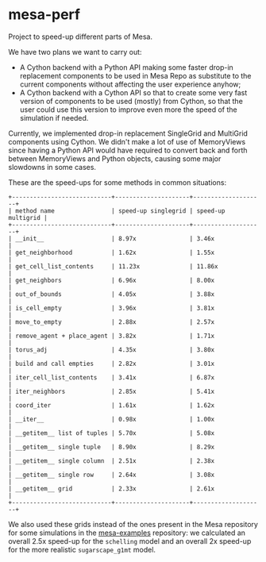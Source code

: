 # mesa-perf

Project to speed-up different parts of Mesa.

We have two plans we want to carry out:

- A Cython backend with a Python API making some faster drop-in replacement components to be used in Mesa Repo as substitute to the current components without affecting the user experience anyhow;
- A Cython backend with a Cython API so that to create some very fast version of components to be used (mostly) from Cython, so that the user could use this version to improve even more the speed of the simulation if needed.

Currently, we implemented drop-in replacement SingleGrid and MultiGrid components using Cython. We didn't make a lot of use of MemoryViews since having a Python API would have required to convert back and forth between MemoryViews and Python objects, causing some major slowdowns in some cases.

These are the speed-ups for some methods in common situations:

```
+----------------------------+---------------------+--------------------+
| method name                | speed-up singlegrid | speed-up multigrid |
+----------------------------+---------------------+--------------------+
| __init__                   | 8.97x               | 3.46x              |
| get_neighborhood           | 1.62x               | 1.55x              |
| get_cell_list_contents     | 11.23x              | 11.86x             |
| get_neighbors              | 6.96x               | 8.00x              |
| out_of_bounds              | 4.05x               | 3.88x              |
| is_cell_empty              | 3.96x               | 3.81x              |
| move_to_empty              | 2.88x               | 2.57x              |
| remove_agent + place_agent | 3.82x               | 1.71x              |
| torus_adj                  | 4.35x               | 3.80x              |
| build and call empties     | 2.82x               | 3.01x              |
| iter_cell_list_contents    | 3.41x               | 6.87x              |
| iter_neighbors             | 2.85x               | 5.41x              |
| coord_iter                 | 1.61x               | 1.62x              |
| __iter__                   | 0.98x               | 1.00x              |
| __getitem__ list of tuples | 5.70x               | 5.08x              |
| __getitem__ single tuple   | 8.90x               | 8.29x              |
| __getitem__ single column  | 2.51x               | 2.38x              |
| __getitem__ single row     | 2.64x               | 3.08x              |
| __getitem__ grid           | 2.33x               | 2.61x              |
+----------------------------+---------------------+--------------------+
```

We also used these grids instead of the ones present in the Mesa repository for some simulations in the [mesa-examples](https://github.com/projectmesa/mesa-examples/tree/main/examples) repository: we calculated an overall 2.5x speed-up for the `schelling` model and an overall 2x speed-up for the more realistic `sugarscape_g1mt` model.
